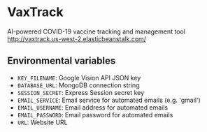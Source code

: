 # VaxTrack
 AI-powered COVID-19 vaccine tracking and management tool
 http://vaxtrack.us-west-2.elasticbeanstalk.com/
## Environmental variables
 - `KEY_FILENAME`: Google Vision API JSON key
 - `DATABASE_URL`: MongoDB connection string
 - `SESSION_SECRET`: Express Session secret key
 - `EMAIL_SERVICE`: Email service for automated emails (e.g. 'gmail')
 - `EMAIL_USERNAME`: Email address for automated emails
 - `EMAIL_PASSWORD`: Email password for automated emails
 - `URL`: Website URL